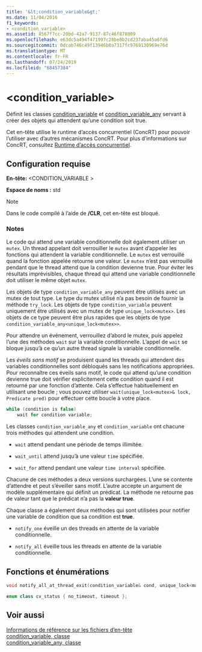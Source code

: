 ```yaml
---
title: '&lt;condition_variable&gt;'
ms.date: 11/04/2016
f1_keywords:
- <condition_variable>
ms.assetid: 8567f7cc-20bd-42a7-9137-87c46f878009
ms.openlocfilehash: e63dc5a494f471997c28be8b2cd237aba45a6fd6
ms.sourcegitcommit: 0dcab746c49f13946b0a7317fc9769130969e76d
ms.translationtype: MT
ms.contentlocale: fr-FR
ms.lasthandoff: 07/24/2019
ms.locfileid: "68457384"
---
```

# <a name="ltconditionvariablegt"></a>&lt;condition_variable&gt;

Définit les classes [condition_variable](../standard-library/condition-variable-class.md) et [condition_variable_any](../standard-library/condition-variable-any-class.md) servant à créer des objets qui attendent qu’une condition soit true.

Cet en-tête utilise le runtime d’accès concurrentiel (ConcRT) pour pouvoir l’utiliser avec d’autres mécanismes ConcRT. Pour plus d’informations sur ConcRT, consultez [Runtime d’accès concurrentiel](../parallel/concrt/concurrency-runtime.md).

## <a name="requirements"></a>Configuration requise

**En-tête:** \<CONDITION_VARIABLE >

**Espace de noms :** std

> [!NOTE]
> Dans le code compilé à l’aide de **/CLR**, cet en-tête est bloqué.

### <a name="remarks"></a>Notes

Le code qui attend une variable conditionnelle doit également utiliser un `mutex`. Un thread appelant doit verrouiller le `mutex` avant d’appeler les fonctions qui attendent la variable conditionnelle. Le `mutex` est verrouillé quand la fonction appelée retourne une valeur. Le `mutex` n’est pas verrouillé pendant que le thread attend que la condition devienne true. Pour éviter les résultats imprévisibles, chaque thread qui attend une variable conditionnelle doit utiliser le même objet `mutex`.

Les objets de type `condition_variable_any` peuvent être utilisés avec un mutex de tout type. Le type du mutex utilisé n’a pas besoin de fournir la méthode `try_lock`. Les objets de type `condition_variable` peuvent uniquement être utilisés avec un mutex de type `unique_lock<mutex>`. Les objets de ce type peuvent être plus rapides que les objets de type `condition_variable_any<unique_lock<mutex>>`.

Pour attendre un événement, verrouillez d’abord le mutex, puis appelez l’une des méthodes `wait` sur la variable conditionnelle. L’appel de `wait` se bloque jusqu’à ce qu’un autre thread signale la variable conditionnelle.

Les *éveils sans motif* se produisent quand les threads qui attendent des variables conditionnelles sont débloqués sans les notifications appropriées. Pour reconnaître ces éveils sans motif, le code qui attend qu’une condition devienne true doit vérifier explicitement cette condition quand il est retourné par une fonction d’attente. Cela s’effectue habituellement en utilisant une boucle ; vous pouvez utiliser `wait(unique_lock<mutex>& lock, Predicate pred)` pour effectuer cette boucle à votre place.

```cpp
while (condition is false)
    wait for condition variable;
```

Les classes `condition_variable_any` et `condition_variable` ont chacune trois méthodes qui attendent une condition.

- `wait` attend pendant une période de temps illimitée.

- `wait_until` attend jusqu’à une valeur `time` spécifiée.

- `wait_for` attend pendant une valeur `time interval` spécifiée.

Chacune de ces méthodes a deux versions surchargées. L’une se contente d’attendre et peut s’éveiller sans motif. L’autre accepte un argument de modèle supplémentaire qui définit un prédicat. La méthode ne retourne pas de valeur tant que le prédicat n’a pas la **valeur true**.

Chaque classe a également deux méthodes qui sont utilisées pour notifier une variable de condition que sa condition est **true**.

- `notify_one` éveille un des threads en attente de la variable conditionnelle.

- `notify_all` éveille tous les threads en attente de la variable conditionnelle.

## <a name="functions-and-enums"></a>Fonctions et énumérations

```cpp
void notify_all_at_thread_exit(condition_variable& cond, unique_lock<mutex> lk);

enum class cv_status { no_timeout, timeout };
```

## <a name="see-also"></a>Voir aussi

[Informations de référence sur les fichiers d’en-tête](../standard-library/cpp-standard-library-header-files.md)\
[condition_variable, classe](../standard-library/condition-variable-class.md)\
[condition_variable_any, classe](../standard-library/condition-variable-any-class.md)
